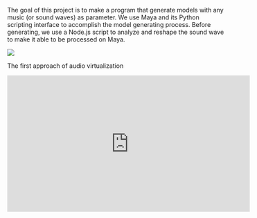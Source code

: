 The goal of this project is to make a program that generate models with any music (or sound waves) as parameter. We use Maya and its Python scripting interface to accomplish the model generating process. Before generating, we use a Node.js script to analyze and reshape the sound wave to make it able to be processed on Maya.

![](/images/image31.png)

The first approach of audio virtualization
<iframe width="560" height="315" src="https://www.youtube.com/embed/IG7YbZ7mZO4 " frameborder="0" allow="accelerometer; autoplay; encrypted-media; gyroscope; picture-in-picture" allowfullscreen></iframe>